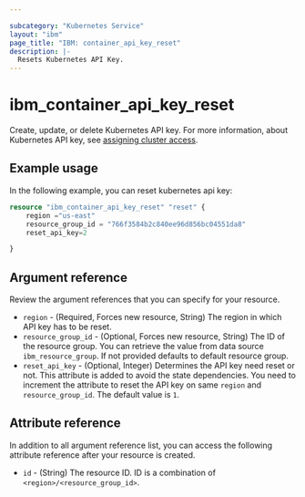 ```yaml
---

subcategory: "Kubernetes Service"
layout: "ibm"
page_title: "IBM: container_api_key_reset"
description: |-
  Resets Kubernetes API Key.
---
```


# ibm_container_api_key_reset
Create, update, or delete Kubernetes API key. For more information, about Kubernetes API key, see [assigning cluster access](https://cloud.ibm.com/docs/containers?topic=containers-users#access-checklist).

## Example usage
In the following example, you can reset kubernetes api key:

```terraform
resource "ibm_container_api_key_reset" "reset" {
    region ="us-east"
    resource_group_id = "766f3584b2c840ee96d856bc04551da8"
    reset_api_key=2

}

```

## Argument reference
Review the argument references that you can specify for your resource. 

- `region` - (Required, Forces new resource, String) The region in which API key has to be reset.
- `resource_group_id` - (Optional, Forces new resource, String) The ID of the resource group. You can retrieve the value from data source `ibm_resource_group`. If not provided defaults to default resource group.
- `reset_api_key`  - (Optional, Integer) Determines the API key need reset or not. This attribute is added to avoid the state dependencies. You need to increment the attribute to reset the API key on same `region` and `resource_group_id`. The default value is `1`.

## Attribute reference
In addition to all argument reference list, you can access the following attribute reference after your resource is created.

- `id` - (String) The resource ID. ID is a combination of `<region>/<resource_group_id>`.
